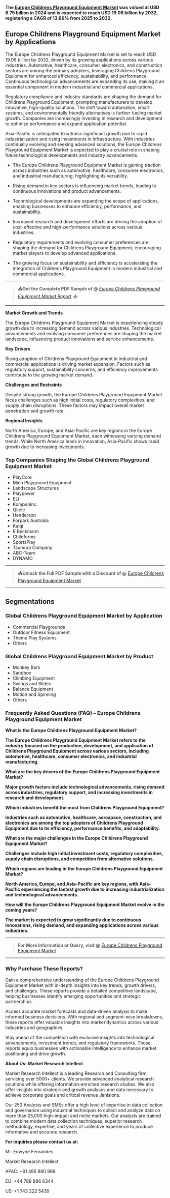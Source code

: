 <p><strong>The <a href="https://www.marketresearchintellect.com/download-sample/?rid=289264&amp;utm_source=Pulse-April-Europe&amp;utm_medium=852">Europe Childrens Playground Equipment Market</a> was valued at USD 8.75 billion in 2024 and is expected to reach USD 19.06 billion by 2032, registering a CAGR of 13.86% from 2025 to 2032.</strong></p><h2>Europe Childrens Playground Equipment Market by Applications&nbsp;</h2><p><p>The Europe Childrens Playground Equipment Market is set to reach USD 19.06 billion by 2032, driven by its growing applications across various industries. Automotive, healthcare, consumer electronics, and construction sectors are among the primary adopters, leveraging Childrens Playground Equipment for enhanced efficiency, sustainability, and performance. Continuous technological advancements are expanding its use, making it an essential component in modern industrial and commercial applications.</p><p>Regulatory compliance and industry standards are shaping the demand for Childrens Playground Equipment, prompting manufacturers to develop innovative, high-quality solutions. The shift toward automation, smart systems, and environmentally friendly alternatives is further fueling market growth. Companies are increasingly investing in research and development to optimize performance and expand application potential.</p><p>Asia-Pacific is anticipated to witness significant growth due to rapid industrialization and rising investments in infrastructure. With industries continually evolving and seeking advanced solutions, the Europe Childrens Playground Equipment Market is expected to play a crucial role in shaping future technological developments and industry advancements.</p></p><ul><li><p>The Europe Childrens Playground Equipment Market is gaining traction across industries such as automotive, healthcare, consumer electronics, and industrial manufacturing, highlighting its versatility.</p></li><li><p>Rising demand in key sectors is influencing market trends, leading to continuous innovations and product advancements.</p></li><li><p>Technological developments are expanding the scope of applications, enabling businesses to enhance efficiency, performance, and sustainability.</p></li><li><p>Increased research and development efforts are driving the adoption of cost-effective and high-performance solutions across various industries.</p></li><li><p>Regulatory requirements and evolving consumer preferences are shaping the demand for Childrens Playground Equipment, encouraging market players to develop advanced applications.</p></li><li><p>The growing focus on sustainability and efficiency is accelerating the integration of Childrens Playground Equipment in modern industrial and commercial applications.</p></li></ul><hr /><blockquote><p><strong><span class="font-[700]">📥Get the Complete PDF Sample of @ </span></strong><em><span class="font-[700]"><a href="https://www.marketresearchintellect.com/download-sample/?rid=289264&amp;utm_source=Pulse-April-Europe&amp;utm_medium=852" target="_blank" data-tracking-control-name="article-ssr-frontend-pulse_little-text-block" data-tracking-will-navigate="" data-test-link="">Europe Childrens Playground Equipment Market Report</a>&nbsp;📥</span></em></p></blockquote><hr /><p class="" data-start="77" data-end="360"><strong data-start="77" data-end="105">Market Growth and Trends</strong></p><p class="" data-start="77" data-end="360">The Europe Childrens Playground Equipment Market is experiencing steady growth due to increasing demand across various industries. Technological advancements and evolving consumer preferences are shaping the market landscape, influencing product innovations and service enhancements.</p><p class="" data-start="362" data-end="606"><strong data-start="362" data-end="377">Key Drivers</strong></p><p class="" data-start="362" data-end="606">Rising adoption of Childrens Playground Equipment in industrial and commercial applications is driving market expansion. Factors such as regulatory support, sustainability concerns, and efficiency improvements contribute to the growing market demand.</p><p class="" data-start="608" data-end="849"><strong data-start="608" data-end="637">Challenges and Restraints</strong></p><p class="" data-start="608" data-end="849">Despite strong growth, the Europe Childrens Playground Equipment Market faces challenges such as high initial costs, regulatory complexities, and supply chain disruptions. These factors may impact overall market penetration and growth rate.</p><p class="" data-start="851" data-end="1095"><strong data-start="851" data-end="872">Regional Insights</strong></p><p class="" data-start="851" data-end="1095">North America, Europe, and Asia-Pacific are key regions in the Europe Childrens Playground Equipment Market, each witnessing varying demand trends. While North America leads in innovation, Asia-Pacific shows rapid growth due to increasing investments.</p><p><h3>Top Companies Shaping the Global Childrens Playground Equipment Market </h3><ul><li>PlayCore</li><li>Mich Playground Equipment</li><li>Landscape Structures</li><li>Playpower</li><li>ELI</li><li>KompanInc.</li><li>Qitele</li><li>Henderson</li><li>Forpark Australia</li><li>Kaiqi</li><li>E.Beckmann</li><li>Childforms</li><li>SportsPlay</li><li>Tsumura Company</li><li>ABC-Team</li><li>DYNAMO</li></ul></p><hr /><blockquote><p><strong>📥Unlock the Full PDF Sample with a Discount of @</strong> <a href="https://www.marketresearchintellect.com/ask-for-discount/?rid=289264&amp;utm_source=Pulse-April-Europe&amp;utm_medium=852">Europe Childrens Playground Equipment Market</a></p></blockquote><hr /><p><h2>Segmentations</h2><h3>Global Childrens Playground Equipment Market by Application</h3><ul><li>Commercial Playgrounds</li><li>Outdoor Fitness Equipment</li><li>Theme Play Systems</li><li>Others</li></ul><h3>Global Childrens Playground Equipment Market by Product</h3><ul><li>Monkey Bars</li><li>Sandbox</li><li>Climbing Equipment</li><li>Swings and Slides</li><li>Balance Equipment</li><li>Motion and Spinning</li><li>Others</li></ul></p><h3><strong>Frequently Asked Questions (FAQ) &ndash; Europe Childrens Playground Equipment Market</strong></h3><p><strong>What is the Europe Childrens Playground Equipment Market?</strong></p><p><strong>The Europe Childrens Playground Equipment Market refers to the industry focused on the production, development, and application of Childrens Playground Equipment across various sectors, including automotive, healthcare, consumer electronics, and industrial manufacturing.</strong></p><p><strong>What are the key drivers of the Europe Childrens Playground Equipment Market?</strong></p><p><strong>Major growth factors include technological advancements, rising demand across industries, regulatory support, and increasing investments in research and development.</strong></p><p><strong>Which industries benefit the most from Childrens Playground Equipment?</strong></p><p><strong>Industries such as automotive, healthcare, aerospace, construction, and electronics are among the top adopters of Childrens Playground Equipment due to its efficiency, performance benefits, and adaptability.</strong></p><p><strong>What are the major challenges in the Europe Childrens Playground Equipment Market?</strong></p><p><strong>Challenges include high initial investment costs, regulatory complexities, supply chain disruptions, and competition from alternative solutions.</strong></p><p><strong>Which regions are leading in the Europe Childrens Playground Equipment Market?</strong></p><p><strong>North America, Europe, and Asia-Pacific are key regions, with Asia-Pacific experiencing the fastest growth due to increasing industrialization and technological advancements.</strong></p><p><strong>How will the Europe Childrens Playground Equipment Market evolve in the coming years?</strong></p><p><strong>The market is expected to grow significantly due to continuous innovations, rising demand, and expanding applications across various industries.</strong></p><hr /><blockquote><p><span class="font-[700]"><strong>For More Information or Query, visit&nbsp;@</strong>&nbsp;</span><span class="font-[700]"><a href="https://www.marketresearchintellect.com/product/global-childrens-playground-equipment-market-size-and-forecast/?utm_source=Linkedin&utm_medium=852" target="_blank" data-tracking-control-name="article-ssr-frontend-pulse_little-text-block" data-tracking-will-navigate="" data-test-link="">Europe Childrens Playground Equipment Market</a></span></p></blockquote><hr /><h3><strong data-start="0" data-end="31">Why Purchase These Reports?</strong></h3><p class="" data-start="35" data-end="297">Gain a comprehensive understanding of the Europe Childrens Playground Equipment Market with in-depth insights into key trends, growth drivers, and challenges. These reports provide a detailed competitive landscape, helping businesses identify emerging opportunities and strategic partnerships.</p><p class="" data-start="299" data-end="540">Access accurate market forecasts and data-driven analysis to make informed business decisions. With regional and segment-wise breakdowns, these reports offer valuable insights into market dynamics across various industries and geographies.</p><p class="" data-start="542" data-end="784">Stay ahead of the competition with exclusive insights into technological advancements, investment trends, and regulatory frameworks. These reports equip businesses with actionable intelligence to enhance market positioning and drive growth.</p><p><strong><span class="font-[700]">About Us: Market Research Intellect</span></strong></p><p><span class="">Market Research Intellect is a leading Research and Consulting firm servicing over 5000+ clients. We provide advanced analytical research solutions while offering information-enriched research studies.&nbsp;</span>We also offer insights into strategic and growth analyses and data necessary to achieve corporate goals and critical revenue Janisions.</p><p><span class="">Our 250 Analysts and SMEs offer a high level of expertise in data collection and governance using industrial techniques to collect and analyze data on more than 25,000 high-impact and niche markets. Our analysts are trained to combine modern data collection techniques, superior research methodology, expertise, and years of collective experience to produce informative and accurate research.</span></p><p><strong>For inquiries please contact us at:</strong></p><p>Mr. Edwyne Fernandes</p><p>Market Research Intellect</p><p>APAC: +61 485 860 968</p><p>EU: +44 788 886 6344</p><p>US: +1 743 222 5439</p>